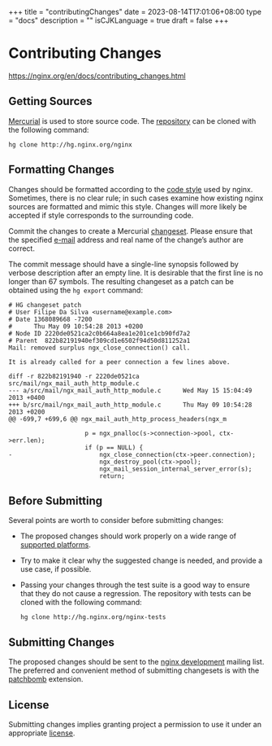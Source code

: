 +++
title = "contributingChanges"
date = 2023-08-14T17:01:06+08:00
type = "docs"
description = ""
isCJKLanguage = true
draft = false
+++

# Contributing Changes

https://nginx.org/en/docs/contributing_changes.html



## Getting Sources

[Mercurial](https://www.mercurial-scm.org/) is used to store source code. The [repository](http://hg.nginx.org/nginx) can be cloned with the following command:

```
hg clone http://hg.nginx.org/nginx
```





## Formatting Changes

Changes should be formatted according to the [code style](https://nginx.org/en/docs/dev/development_guide.html#code_style) used by nginx. Sometimes, there is no clear rule; in such cases examine how existing nginx sources are formatted and mimic this style. Changes will more likely be accepted if style corresponds to the surrounding code.

Commit the changes to create a Mercurial [changeset](https://www.mercurial-scm.org/wiki/ChangeSet). Please ensure that the specified [e-mail](https://www.mercurial-scm.org/wiki/QuickStart#Setting_a_username) address and real name of the change’s author are correct.

The commit message should have a single-line synopsis followed by verbose description after an empty line. It is desirable that the first line is no longer than 67 symbols. The resulting changeset as a patch can be obtained using the `hg export` command:

```
# HG changeset patch
# User Filipe Da Silva <username@example.com>
# Date 1368089668 -7200
#      Thu May 09 10:54:28 2013 +0200
# Node ID 2220de0521ca2c0b664a8ea1e201ce1cb90fd7a2
# Parent  822b82191940ef309cd1e6502f94d50d811252a1
Mail: removed surplus ngx_close_connection() call.

It is already called for a peer connection a few lines above.

diff -r 822b82191940 -r 2220de0521ca src/mail/ngx_mail_auth_http_module.c
--- a/src/mail/ngx_mail_auth_http_module.c      Wed May 15 15:04:49 2013 +0400
+++ b/src/mail/ngx_mail_auth_http_module.c      Thu May 09 10:54:28 2013 +0200
@@ -699,7 +699,6 @@ ngx_mail_auth_http_process_headers(ngx_m

                     p = ngx_pnalloc(s->connection->pool, ctx->err.len);
                     if (p == NULL) {
-                        ngx_close_connection(ctx->peer.connection);
                         ngx_destroy_pool(ctx->pool);
                         ngx_mail_session_internal_server_error(s);
                         return;
```





## Before Submitting

Several points are worth to consider before submitting changes:

- The proposed changes should work properly on a wide range of [supported platforms](https://nginx.org/en/index.html#tested_os_and_platforms).

- Try to make it clear why the suggested change is needed, and provide a use case, if possible.

- Passing your changes through the test suite is a good way to ensure that they do not cause a regression. The repository with tests can be cloned with the following command:

  ```
  hg clone http://hg.nginx.org/nginx-tests
  ```





## Submitting Changes

The proposed changes should be sent to the [nginx development](https://nginx.org/en/support.html#nginx_devel) mailing list. The preferred and convenient method of submitting changesets is with the [patchbomb](https://www.mercurial-scm.org/wiki/PatchbombExtension) extension.



## License

Submitting changes implies granting project a permission to use it under an appropriate [license](https://nginx.org/LICENSE).